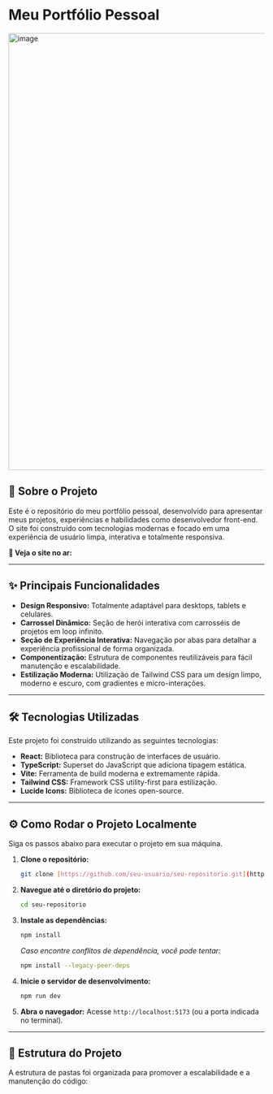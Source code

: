 # Meu Portfólio Pessoal

<img width="1298" height="861" alt="image" src="https://github.com/user-attachments/assets/fc16aacb-2b5a-4248-8bac-9d6fccfa5c82" />


## 🚀 Sobre o Projeto

Este é o repositório do meu portfólio pessoal, desenvolvido para apresentar meus projetos, experiências e habilidades como desenvolvedor front-end. O site foi construído com tecnologias modernas e focado em uma experiência de usuário limpa, interativa e totalmente responsiva.

**🔗 Veja o site no ar:** 

---

## ✨ Principais Funcionalidades

- **Design Responsivo:** Totalmente adaptável para desktops, tablets e celulares.
- **Carrossel Dinâmico:** Seção de herói interativa com carrosséis de projetos em loop infinito.
- **Seção de Experiência Interativa:** Navegação por abas para detalhar a experiência profissional de forma organizada.
- **Componentização:** Estrutura de componentes reutilizáveis para fácil manutenção e escalabilidade.
- **Estilização Moderna:** Utilização de Tailwind CSS para um design limpo, moderno e escuro, com gradientes e micro-interações.

---

## 🛠️ Tecnologias Utilizadas

Este projeto foi construído utilizando as seguintes tecnologias:

- **React:** Biblioteca para construção de interfaces de usuário.
- **TypeScript:** Superset do JavaScript que adiciona tipagem estática.
- **Vite:** Ferramenta de build moderna e extremamente rápida.
- **Tailwind CSS:** Framework CSS utility-first para estilização.
- **Lucide Icons:** Biblioteca de ícones open-source.

---

## ⚙️ Como Rodar o Projeto Localmente

Siga os passos abaixo para executar o projeto em sua máquina.

1.  **Clone o repositório:**
    ```bash
    git clone [https://github.com/seu-usuario/seu-repositorio.git](https://github.com/seu-usuario/seu-repositorio.git)
    ```

2.  **Navegue até o diretório do projeto:**
    ```bash
    cd seu-repositorio
    ```

3.  **Instale as dependências:**
    ```bash
    npm install
    ```
    *Caso encontre conflitos de dependência, você pode tentar:*
    ```bash
    npm install --legacy-peer-deps
    ```

4.  **Inicie o servidor de desenvolvimento:**
    ```bash
    npm run dev
    ```

5.  **Abra o navegador:**
    Acesse `http://localhost:5173` (ou a porta indicada no terminal).

---

## 📁 Estrutura do Projeto

A estrutura de pastas foi organizada para promover a escalabilidade e a manutenção do código:
